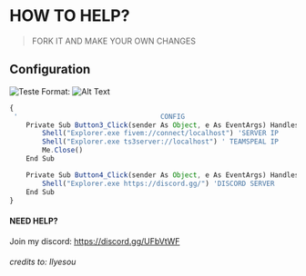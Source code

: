 # HOW TO HELP?
 > FORK IT AND MAKE YOUR OWN CHANGES   

## Configuration
![Teste](https://www.dafont.com/forum/attach/orig/8/2/824336.jpg)
Format: ![Alt Text](url)

```javascript
{
 '                                   CONFIG
    Private Sub Button3_Click(sender As Object, e As EventArgs) Handles Button3.Click
        Shell("Explorer.exe fivem://connect/localhost") 'SERVER IP
        Shell("Explorer.exe ts3server://localhost") ' TEAMSPEAL IP
        Me.Close()
    End Sub

    Private Sub Button4_Click(sender As Object, e As EventArgs) Handles Button4.Click
        Shell("Explorer.exe https://discord.gg/") 'DISCORD SERVER
    End Sub
}
```

#### NEED HELP?
Join my discord: https://discord.gg/UFbVtWF  

###### credits to: Ilyesou
